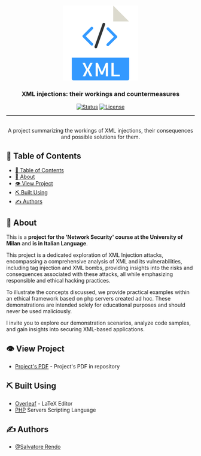 <p align="center">
  <a href="" rel="noopener">
 <img width=200px height=200px src="src/logo.png" alt="Project logo"></a>
</p>

<h3 align="center">XML injections: their workings and countermeasures</h3>

<div align="center">

[![Status](https://img.shields.io/badge/status-active-success.svg)]()
[![License](https://img.shields.io/badge/license-MIT-blue.svg)](/LICENSE)

</div>

---

<p align="center"> 
    <br> A project summarizing the workings of XML injections, their consequences and possible solutions for them.
</p>

## 📝 Table of Contents

- [📝 Table of Contents](#-table-of-contents)
- [🧐 About ](#-about-)
- [👁️ View Project ](#️-view-project-)
- [⛏️ Built Using ](#️-built-using-)
- [✍️ Authors ](#️-authors-)

## 🧐 About <a name = "about"></a>

This is a <b>project for the 'Network Security' course at the University of Milan</b> and <b> is in Italian Language</b>.

This project is a dedicated exploration of XML Injection attacks, encompassing a comprehensive analysis of XML and its vulnerabilities, including tag injection and XML bombs, providing insights into the risks and consequences associated with these attacks, all while emphasizing responsible and ethical hacking practices.

To illustrate the concepts discussed, we provide practical examples within an ethical framework based on php servers created ad hoc. These demonstrations are intended solely for educational purposes and should never be used maliciously.

I invite you to explore our demonstration scenarios, analyze code samples, and gain insights into securing XML-based applications.


## 👁️ View Project <a name = "view_project"></a>

- [Project's PDF](/XML-injection-project.pdf) - Project's PDF in repository


## ⛏️ Built Using <a name = "built_using"></a>

- [Overleaf](https://www.overleaf.com/) - LaTeX Editor
- [PHP](https://www.php.net/) Servers Scripting Language


## ✍️ Authors <a name = "authors"></a>

- [@Salvatore Rendo](https://github.com/Salvatore-Rendo)



